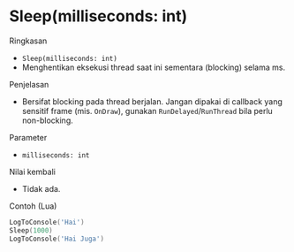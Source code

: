 # Sleep(milliseconds: int)

Ringkasan
- `Sleep(milliseconds: int)`
- Menghentikan eksekusi thread saat ini sementara (blocking) selama ms.

Penjelasan
- Bersifat blocking pada thread berjalan. Jangan dipakai di callback yang sensitif frame (mis. `OnDraw`), gunakan `RunDelayed`/`RunThread` bila perlu non-blocking.

Parameter
- `milliseconds: int`

Nilai kembali
- Tidak ada.

Contoh (Lua)
```lua
LogToConsole('Hai')
Sleep(1000)
LogToConsole('Hai Juga')
```
